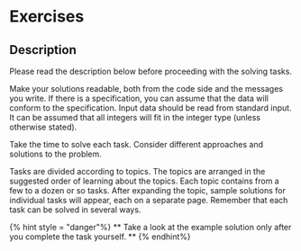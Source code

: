 # Exercises

## Description

Please read the description below before proceeding with the solving tasks.

Make your solutions readable, both from the code side and the messages you write. If there is a specification, you can assume that the data will conform to the specification. Input data should be read from standard input. It can be assumed that all integers will fit in the integer type (unless otherwise stated).

Take the time to solve each task. Consider different approaches and solutions to the problem.

Tasks are divided according to topics. The topics are arranged in the suggested order of learning about the topics. Each topic contains from a few to a dozen or so tasks. After expanding the topic, sample solutions for individual tasks will appear, each on a separate page. Remember that each task can be solved in several ways.

{% hint style = "danger"%}
** Take a look at the example solution only after you complete the task yourself. **
{% endhint%}